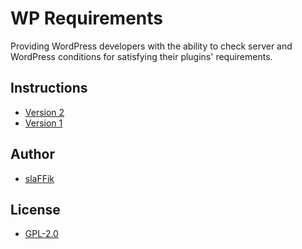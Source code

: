 # WP Requirements

Providing WordPress developers with the ability to check server and WordPress conditions for satisfying their plugins' requirements.

## Instructions

* [Version 2](./docs/v2/)
* [Version 1](./docs/v1/)

## Author

* [slaFFik](https://github.com/slaffik)

## License

* [GPL-2.0](https://github.com/slaFFik/wp-requirements/blob/master/LICENSE)
